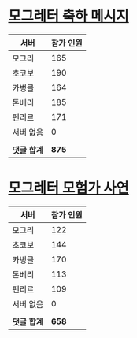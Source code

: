 # [모그레터 축하 메시지](./Event250701_v7_2_10th_moogleletter0.md)

|서버|참가 인원|
|-|-|
|모그리|165|
|초코보|190|
|카벙클|164|
|톤베리|185|
|펜리르|171|
|서버 없음|0|
|||
|**댓글 합계**|**875**|


# [모그레터 모험가 사연](./Event250701_v7_2_10th_moogleletter1.md)

|서버|참가 인원|
|-|-|
|모그리|122|
|초코보|144|
|카벙클|170|
|톤베리|113|
|펜리르|109|
|서버 없음|0|
|||
|**댓글 합계**|**658**|


